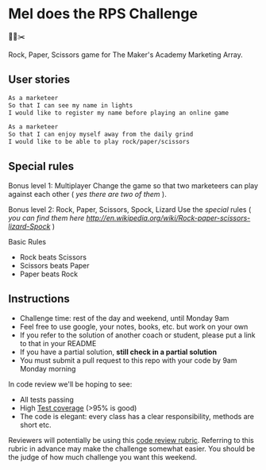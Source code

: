 # Mel does the RPS Challenge

🤘📰✂️

Rock, Paper, Scissors game for The Maker's Academy Marketing Array. 

User stories
-------

```sh
As a marketeer
So that I can see my name in lights
I would like to register my name before playing an online game

As a marketeer
So that I can enjoy myself away from the daily grind
I would like to be able to play rock/paper/scissors
```

Special rules
--------

Bonus level 1: Multiplayer
Change the game so that two marketeers can play against each other ( _yes there are two of them_ ).

Bonus level 2: Rock, Paper, Scissors, Spock, Lizard
Use the _special_ rules ( _you can find them here http://en.wikipedia.org/wiki/Rock-paper-scissors-lizard-Spock_ )

Basic Rules

- Rock beats Scissors
- Scissors beats Paper
- Paper beats Rock


Instructions
-------

* Challenge time: rest of the day and weekend, until Monday 9am
* Feel free to use google, your notes, books, etc. but work on your own
* If you refer to the solution of another coach or student, please put a link to that in your README
* If you have a partial solution, **still check in a partial solution**
* You must submit a pull request to this repo with your code by 9am Monday morning

In code review we'll be hoping to see:

* All tests passing
* High [Test coverage](https://github.com/makersacademy/course/blob/master/pills/test_coverage.md) (>95% is good)
* The code is elegant: every class has a clear responsibility, methods are short etc.

Reviewers will potentially be using this [code review rubric](docs/review.md).  Referring to this rubric in advance may make the challenge somewhat easier.  You should be the judge of how much challenge you want this weekend.
